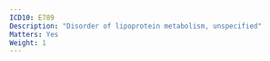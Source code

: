 ```yaml
---
ICD10: E789
Description: "Disorder of lipoprotein metabolism, unspecified"
Matters: Yes
Weight: 1
---
```

